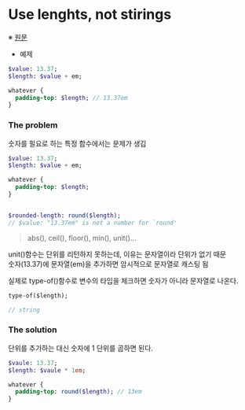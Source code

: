 # Use lenghts, not stirings

※ [원문](http://hugogiraudel.com/2013/09/03/use-lengths-not-strings/)

- 예제

```Sass
$value: 13.37;
$length: $value + em;

whatever {
  padding-top: $length; // 13.37em
}
```

### The problem

숫자를 필요로 하는 특정 함수에서는 문제가 생김

```Sass
$value: 13.37;
$length: $value + em;

whatever {
  padding-top: $length;
}


$rounded-length: round($length); 
// $value: "13.37em" is not a number for `round'
```

> abs(), ceil(), floor(), min(), unit()...

unit()함수는 단위를 리턴하지 못하는데, 이유는 문자열이라 단위가 없기 때문 <br>
숫자(13.37)에 문자열(em)을 추가하면 암시적으로 문자열로 캐스팅 됨

실제로 type-of()함수로 변수의 타입을 체크하면 숫자가 아니라 문자열로 나온다.

```Sass
type-of($length);

// string
```

### The solution

단위를 추가하는 대신 숫자에 1 단위를 곱하면 된다.

```Sass
$vaule: 13.37;
$length: $vaule * 1em;

whatever {
  padding-top: round($length); // 13em
}
```